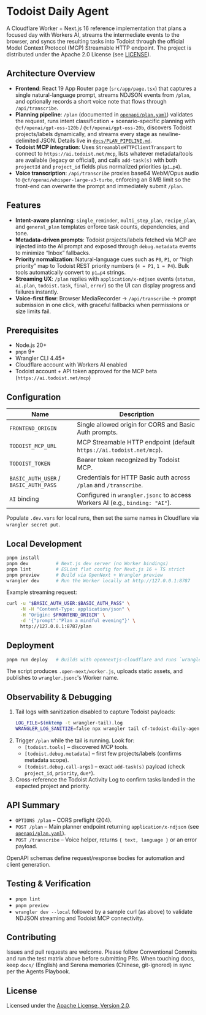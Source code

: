 # Todoist Daily Agent

A Cloudflare Worker + Next.js 16 reference implementation that plans a focused day with Workers AI, streams the intermediate events to the browser, and syncs the resulting tasks into Todoist through the official Model Context Protocol (MCP) Streamable HTTP endpoint. The project is distributed under the Apache 2.0 License (see [LICENSE](LICENSE)).

## Architecture Overview
- **Frontend**: React 19 App Router page (`src/app/page.tsx`) that captures a single natural-language prompt, streams NDJSON events from `/plan`, and optionally records a short voice note that flows through `/api/transcribe`.
- **Planning pipeline**: `/plan` (documented in [`openapi/plan.yaml`](openapi/plan.yaml)) validates the request, runs intent classification + scenario-specific planning with `@cf/openai/gpt-oss-120b` / `@cf/openai/gpt-oss-20b`, discovers Todoist projects/labels dynamically, and streams every stage as newline-delimited JSON. Details live in [`docs/PLAN_PIPELINE.md`](docs/PLAN_PIPELINE.md).
- **Todoist MCP integration**: Uses `StreamableHTTPClientTransport` to connect to `https://ai.todoist.net/mcp`, lists whatever metadata/tools are available (legacy or official), and calls `add-task(s)` with both `projectId` and `project_id` fields plus normalized priorities (`p1…p4`).
- **Voice transcription**: `/api/transcribe` proxies base64 WebM/Opus audio to `@cf/openai/whisper-large-v3-turbo`, enforcing an 8 MB limit so the front-end can overwrite the prompt and immediately submit `/plan`.

## Features
- **Intent-aware planning**: `single_reminder`, `multi_step_plan`, `recipe_plan`, and `general_plan` templates enforce task counts, dependencies, and tone.
- **Metadata-driven prompts**: Todoist projects/labels fetched via MCP are injected into the AI prompt and exposed through `debug.metadata` events to minimize “Inbox” fallbacks.
- **Priority normalization**: Natural-language cues such as `P0`, `P1`, or “high priority” map to Todoist REST priority numbers (`4 = P1`, `1 = P4`). Bulk tools automatically convert to `p1…p4` strings.
- **Streaming UX**: `/plan` replies with `application/x-ndjson` events (`status`, `ai.plan`, `todoist.task`, `final`, `error`) so the UI can display progress and failures instantly.
- **Voice-first flow**: Browser MediaRecorder → `/api/transcribe` → prompt submission in one click, with graceful fallbacks when permissions or size limits fail.

## Prerequisites
- Node.js 20+
- `pnpm` 9+
- Wrangler CLI 4.45+
- Cloudflare account with Workers AI enabled
- Todoist account + API token approved for the MCP beta (`https://ai.todoist.net/mcp`)

## Configuration
| Name | Description |
| --- | --- |
| `FRONTEND_ORIGIN` | Single allowed origin for CORS and Basic Auth prompts. |
| `TODOIST_MCP_URL` | MCP Streamable HTTP endpoint (default `https://ai.todoist.net/mcp`). |
| `TODOIST_TOKEN` | Bearer token recognized by Todoist MCP. |
| `BASIC_AUTH_USER` / `BASIC_AUTH_PASS` | Credentials for HTTP Basic auth across `/plan` and `/transcribe`. |
| `AI` binding | Configured in `wrangler.jsonc` to access Workers AI (e.g., `binding: "AI"`). |

Populate `.dev.vars` for local runs, then set the same names in Cloudflare via `wrangler secret put`.

## Local Development
```bash
pnpm install
pnpm dev          # Next.js dev server (no Worker bindings)
pnpm lint         # ESLint flat config for Next.js 16 + TS strict
pnpm preview      # Build via OpenNext + Wrangler preview
wrangler dev      # Run the Worker locally at http://127.0.0.1:8787
```
Example streaming request:
```bash
curl -u "$BASIC_AUTH_USER:$BASIC_AUTH_PASS" \
     -N -H "Content-Type: application/json" \
     -H "Origin: $FRONTEND_ORIGIN" \
     -d '{"prompt":"Plan a mindful evening"}' \
     http://127.0.0.1:8787/plan
```

## Deployment
```bash
pnpm run deploy   # Builds with opennextjs-cloudflare and runs `wrangler deploy`
```
The script produces `.open-next/worker.js`, uploads static assets, and publishes to `wrangler.jsonc`'s Worker name.

## Observability & Debugging
1. Tail logs with sanitization disabled to capture Todoist payloads:
   ```bash
   LOG_FILE=$(mktemp -t wrangler-tail).log
   WRANGLER_LOG_SANITIZE=false npx wrangler tail cf-todoist-daily-agent --format json > "$LOG_FILE" 2>&1 &
   ```
2. Trigger `/plan` while the tail is running. Look for:
   - `[todoist.tools]` – discovered MCP tools.
   - `[todoist.debug.metadata]` – first few projects/labels (confirms metadata scope).
   - `[todoist.debug.call-args]` – exact `add-task(s)` payload (check `project_id`, `priority`, `due*`).
3. Cross-reference the Todoist Activity Log to confirm tasks landed in the expected project and priority.

## API Summary
- `OPTIONS /plan` – CORS preflight (204).
- `POST /plan` – Main planner endpoint returning `application/x-ndjson` (see [`openapi/plan.yaml`](openapi/plan.yaml)).
- `POST /transcribe` – Voice helper, returns `{ text, language }` or an error payload.

OpenAPI schemas define request/response bodies for automation and client generation.

## Testing & Verification
- `pnpm lint`
- `pnpm preview`
- `wrangler dev --local` followed by a sample curl (as above) to validate NDJSON streaming and Todoist MCP connectivity.

## Contributing
Issues and pull requests are welcome. Please follow Conventional Commits and run the test matrix above before submitting PRs. When touching docs, keep `docs/` (English) and Serena memories (Chinese, git-ignored) in sync per the Agents Playbook.

## License
Licensed under the [Apache License, Version 2.0](LICENSE).
